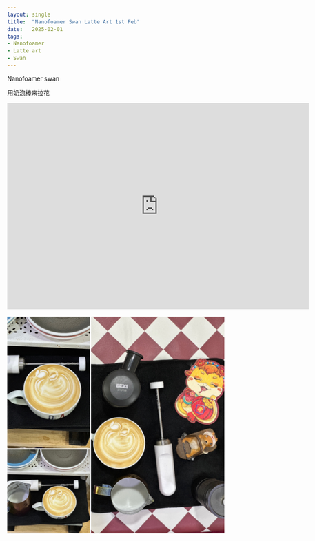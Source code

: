 ```yaml
---
layout: single
title:  "Nanofoamer Swan Latte Art 1st Feb"
date:   2025-02-01
tags:
- Nanofoamer
- Latte art
- Swan
---
```


Nanofoamer swan

用奶泡棒来拉花


<div class="embed-container">
  <iframe
      src="https://www.youtube.com/embed/QLPwD5IIXGw"
      width="700"
      height="480"
      frameborder="0"
      allowfullscreen="true">
  </iframe>
</div>


![](/assets/img/2025/02/01/3BFBA204-B261-4F0A-8A28-8D3BBBEB53B9.JPG)
